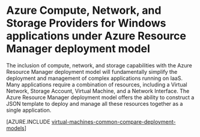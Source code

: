 <properties
   pageTitle="Compute, Network, and Storage providers | Azure"
   description="Conceptual overview of the Compute, Network, and Storage Resource Providers (CRP, NRP, and SRP) for Windows applications in Azure Resource Manager deployment model"
   services="virtual-machines-windows"
   documentationCenter=""
   authors="mahthi"
   manager="timlt"
   editor=""
   tags="azure-resource-manager,azure-service-management"/>

<tags
	ms.service="virtual-machines-windows"
	ms.date="04/29/2015"
	wacn.date=""/>

# Azure Compute, Network, and Storage Providers for Windows applications under Azure Resource Manager deployment model

The inclusion of compute, network, and storage capabilities with the Azure Resource Manager deployment model will fundamentally simplify the deployment and management of complex applications running on IaaS. Many applications require a combination of resources, including a Virtual Network, Storage Account, Virtual Machine, and a Network Interface. The Azure Resource Manager deployment model offers the ability to construct a JSON template to deploy and manage all these resources together as a single application.

[AZURE.INCLUDE [virtual-machines-common-compare-deployment-models](../includes/virtual-machines-common-compare-deployment-models.md)]
